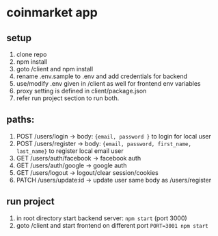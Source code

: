 # coinmarket app

## setup

1. clone repo
2. npm install
3. goto /client and npm install
3. rename .env.sample to .env and add credentials for backend
4. use/modify .env given in /client as well for frontend env variables
5. proxy setting is defined in client/package.json
6. refer run project section to run both.


## paths:

1. POST /users/login -> body: ```{email, password }``` to login for local user
2. POST /users/register -> body: ```{email, password, first_name, last_name}``` to register local email user
3. GET /users/auth/facebook -> facebook auth
4. GET /users/auth/google -> google auth
5. GET /users/logout -> logout/clear session/cookies
6. PATCH /users/update:id -> update user same body as /users/register


## run project

1. in root directory start backend server: ```npm start``` (port 3000)
2. goto /client and start frontend on different port ```PORT=3001 npm start```
